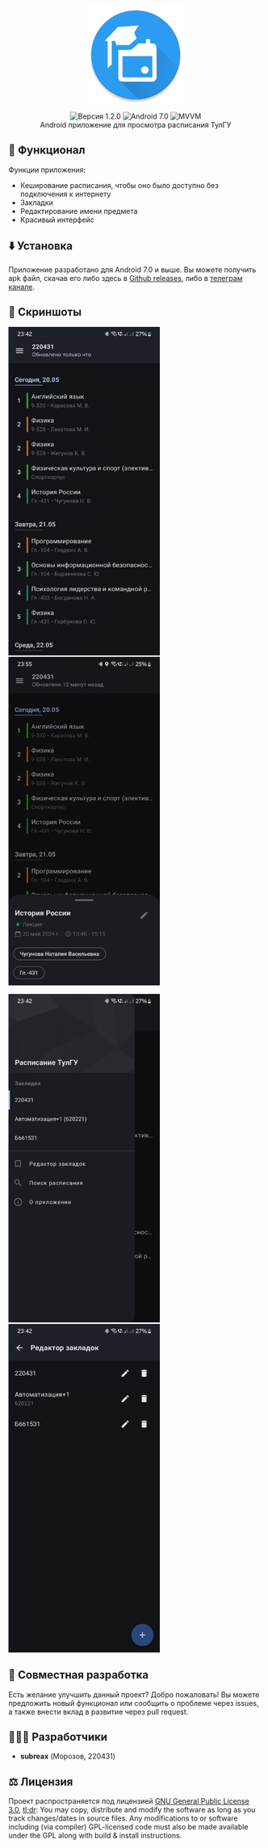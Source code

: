 <p align="center">
    <img src="app/src/main/res/mipmap-xxxhdpi/app_icon_round.webp" alt="Иконка" />
</p>

<p align="center">
    <img src="https://img.shields.io/badge/version-1.2.0-blue" alt="Версия 1.2.0" />
    <img src="https://img.shields.io/badge/android-7.0-blue" alt="Android 7.0" />
    <img src="https://img.shields.io/badge/arch-MVVM-blue" alt="MVVM" />
    <br>
    Android приложение для просмотра расписания ТулГУ
</p>

## 💪 Функционал
Функции приложения:
- Кеширование расписания, чтобы оно было доступно без подключения к интернету
- Закладки
- Редактирование имени предмета
- Красивый интерфейс

## ⬇️ Установка
Приложение разработано для Android 7.0 и выше. Вы можете получить apk файл, скачав его либо здесь в [Github releases](https://github.com/subreax/Schedule/releases), либо в [телеграм канале](https://t.me/subreax_tsu_schedule).

## 📱 Скриншоты
<img src="/assets/screenshots/home.jpg" width="300" alt="Домашний экран" /> <img src="/assets/screenshots/subject_details.jpg" width="300" alt="Детали предмета" />

<img src="/assets/screenshots/home_drawer.jpg" width="300" alt="Меню" /> <img src="/assets/screenshots/bookmark_editor.jpg" width="300" alt="Редактор закладок" />

## 👋 Совместная разработка
Есть желание улучшить данный проект? Добро пожаловать! Вы можете предложить новый функционал или сообщить о проблеме через issues, а также внести вклад в развитие через pull request.

## 👨🏻‍💻 Разработчики
- **subreax** (Морозов, 220431)

## ⚖️ Лицензия
Проект распространяется под лицензией [GNU General Public License 3.0](https://github.com/ReVanced/revanced-manager/blob/main/LICENSE), [tl;dr](https://www.tldrlegal.com/license/gnu-general-public-license-v3-gpl-3): You may copy, distribute and modify the software as long as you track changes/dates in source files. Any modifications to or software including (via compiler) GPL-licensed code must also be made available under the GPL along with build & install instructions.
